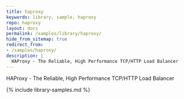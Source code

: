 ```yaml
---
title: haproxy
keywords: library, sample, haproxy
repo: haproxy
layout: docs
permalink: /samples/library/haproxy/
hide_from_sitemap: true
redirect_from:
- /samples/haproxy/
description: |
  HAProxy - The Reliable, High Performance TCP/HTTP Load Balancer
---
```


HAProxy - The Reliable, High Performance TCP/HTTP Load Balancer


{% include library-samples.md %}
